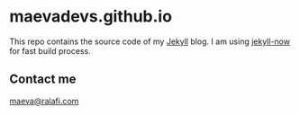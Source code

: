 # maevadevs.github.io

This repo contains the source code of my [Jekyll](https://github.com/jekyll/jekyll) blog. I am using [jekyll-now](https://github.com/barryclark/jekyll-now) for fast build process.

## Contact me

[maeva@ralafi.com](mailto:maeva@ralafi.com)
